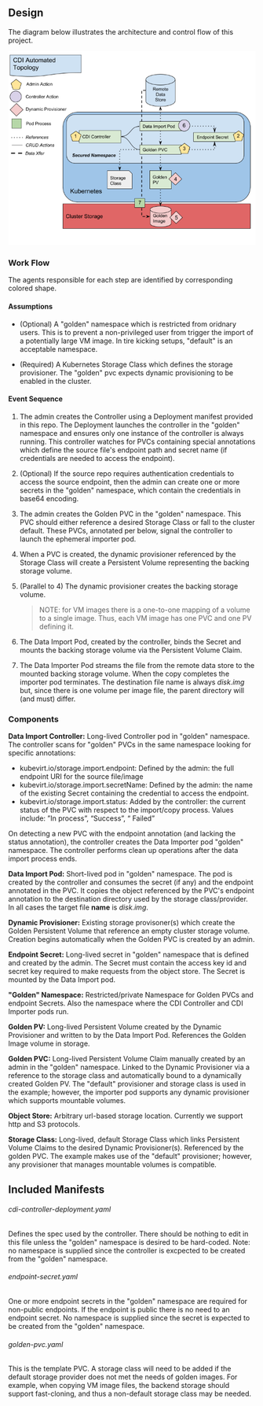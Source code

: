 ## Design

The diagram below illustrates the architecture and control flow of this project.

![](/doc/diagrams/cdi-controller.png)

### Work Flow
The agents responsible for each step are identified by corresponding colored shape.

#### Assumptions

- (Optional) A "golden" namespace which is restricted from oridnary users. This is to prevent a non-privileged user from trigger the import of a potentially large VM image.  In tire kicking setups, "default" is an acceptable namespace.

- (Required) A Kubernetes Storage Class which defines the storage provisioner. The "golden" pvc expects dynamic provisioning to be enabled in the cluster.

#### Event Sequence

1. The admin creates the Controller using a Deployment manifest provided in this repo. The Deployment launches the controller in the "golden" namespace and ensures only one instance of the controller is always running. This controller watches for PVCs containing special annotations which define the source file's endpoint path and secret name (if credentials are needed to access the endpoint).

1. (Optional) If the source repo requires authentication credentials to access the source endpoint, then the admin can create one or more secrets in the "golden" namespace, which contain the credentials in base64 encoding.

1. The admin creates the Golden PVC in the "golden" namespace.  This PVC should either reference a desired Storage Class or fall to the cluster default.  These PVCs, annotated per below, signal the controller to launch the ephemeral importer pod.  

1. When a PVC is created, the dynamic provisioner referenced by the Storage Class will create a Persistent Volume representing the backing storage volume.

1. (Parallel to 4) The dynamic provisioner creates the backing storage volume.

    >NOTE: for VM images there is a one-to-one mapping of a volume to a single image. Thus, each VM image has one PVC and one PV defining it.

1. The Data Import Pod, created by the controller, binds the Secret and mounts the backing storage volume via the Persistent Volume Claim.

1. The Data Importer Pod streams the file from the remote data store to the mounted backing storage volume. When the copy completes the importer pod terminates. The destination file name is always _disk.img_ but, since there is one volume per image file, the parent directory will (and must) differ.

### Components

**Data Import Controller:** Long-lived Controller pod in "golden" namespace.
The controller scans for "golden" PVCs in the same namespace looking for specific
annotations:
- kubevirt.io/storage.import.endpoint:  Defined by the admin: the full endpoint URI for the source file/image
- kubevirt.io/storage.import.secretName: Defined by the admin: the name of the existing Secret containing the credential to access the endpoint.
- kubevirt.io/storage.import.status: Added by the controller: the current status of the PVC with respect to the import/copy process. Values include:  ”In process”, “Success”, “ Failed”

On detecting a new PVC with the endpoint annotation (and lacking the status annotation), the controller creates the Data Importer pod "golden" namespace. The controller performs clean up operations after the data import process ends.

**Data Import Pod:** Short-lived pod in "golden" namespace. The pod is created by the controller and consumes the secret (if any) and the endpoint annotated in the PVC. It copies the object referenced by the PVC's endpoint annotation to the destination directory used by the storage class/provider. In all cases the target file **name** is _disk.img_.

**Dynamic Provisioner:** Existing storage provisoner(s) which create the Golden Persistent Volume that reference an empty cluster storage volume. Creation begins automatically when the Golden PVC is created by an admin.

**Endpoint Secret:** Long-lived secret in "golden" namespace that is defined and created by the admin. The Secret must contain the access key id and secret key required to make requests from the object store. The Secret is mounted by the Data Import pod.

**"Golden" Namespace:** Restricted/private Namespace for Golden PVCs and endpoint Secrets. Also the namespace where the CDI Controller and CDI Importer pods run.

**Golden PV:** Long-lived Persistent Volume created by the Dynamic Provisioner and written to by the Data Import Pod.  References the Golden Image volume in storage.

**Golden PVC:** Long-lived Persistent Volume Claim manually created by an admin in the "golden" namespace. Linked to the Dynamic Provisioner via a reference to the storage class and automatically bound to a dynamically created Golden PV. The "default" provisioner and storage class is used in the example; however, the importer pod supports any dynamic provisioner which supports mountable volumes.

**Object Store:** Arbitrary url-based storage location.  Currently we support http and S3 protocols.

**Storage Class:** Long-lived, default Storage Class which links Persistent Volume Claims to the desired Dynamic Provisioner(s). Referenced by the golden PVC. The example makes use of the "default" provisioner; however, any provisioner that manages mountable volumes is compatible.


## Included Manifests

###### cdi-controller-deployment.yaml

Defines the spec used by the controller. There should be nothing to edit in this file unless the "golden" namespace is desired to be hard-coded. Note: no namespace is supplied since the controller is excpected to be created from the "golden" namespace.

###### endpoint-secret.yaml

One or more endpoint secrets in the "golden" namespace are required for non-public endpoints. If the endpoint is public there is no need to an endpoint secret. No namespace is supplied since the secret is expected to be created from the "golden" namespace.


###### golden-pvc.yaml

This is the template PVC. A storage class will need to be added if the default storage provider does not met the needs of golden images. For example, when copying VM image files, the backend storage should support fast-cloning, and thus a non-default storage class may be needed.
